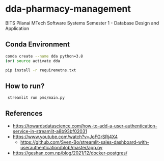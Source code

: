 # dda-pharmacy-management
BITS Pilanai MTech Software Systems Semester 1 - Database Design and Application


## Conda Environment

```bash
conda create --name dda python=3.8
(or) source activate dda

pip install -r requiremetns.txt

```


## How to run?

```bash
 streamlit run pms/main.py
```

## References
- https://towardsdatascience.com/how-to-add-a-user-authentication-service-in-streamlit-a8b93bf02031
- https://www.youtube.com/watch?v=JoFGrSRj4X4
  - https://github.com/Sven-Bo/streamlit-sales-dashboard-with-userauthentication/blob/master/app.py
- https://geshan.com.np/blog/2021/12/docker-postgres/